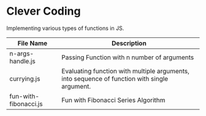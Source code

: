 # Clever Coding

Implementing various types of functions in JS.

| File Name                | Description                                 |
| ------------------------ | ------------------------------------------- |
| n-args-handle.js | Passing Function with n number of arguments |
| currying.js | Evaluating function with multiple arguments, into sequence of function with single argument. |
| fun-with-fibonacci.js | Fun with Fibonacci Series Algorithm |
